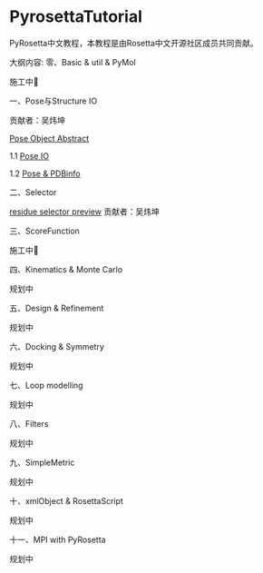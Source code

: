# PyrosettaTutorial

PyRosetta中文教程，本教程是由Rosetta中文开源社区成员共同贡献。



大纲内容:
零、Basic &  util & PyMol

施工中🚧 



一、Pose与Structure IO

贡献者：吴炜坤

[Pose Object Abstract](https://nbviewer.jupyter.org/github/guyujun/chinese-pyrosetta/blob/master/Pose%20Class.ipynb)

1.1 [Pose IO](https://github.com/guyujun/chinese-pyrosetta/blob/master/1_1_Pose_IO.ipynb)

1.2 [Pose & PDBinfo]()





二、Selector

[residue selector preview](https://nbviewer.jupyter.org/github/guyujun/chinese-pyrosetta/blob/master/ResidueSelectors.ipynb) 贡献者：吴炜坤



三、ScoreFunction

施工中🚧 



四、Kinematics & Monte Carlo

规划中



五、Design & Refinement

规划中



六、Docking & Symmetry

规划中



七、Loop modelling

规划中



八、Filters

规划中



九、SimpleMetric

规划中



十、xmlObject & RosettaScript

规划中



十一、MPI with PyRosetta

规划中